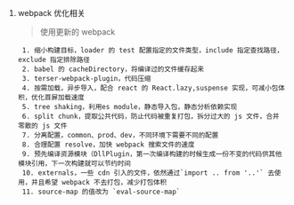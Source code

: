 1.  webpack 优化相关

    > 使用更新的 webpack

         1. 缩小构建目标，loader 的 test 配置指定的文件类型，include 指定查找路径，exclude 指定排除路径
         2. babel 的 cacheDirectory，将编译过的文件缓存起来
         3. terser-webpack-plugin，代码压缩
         4. 按需加载，异步导入，配合 react 的 React.lazy,suspense 实现，可减小包体积，优化首屏加载速度
         5. tree shaking，利用es module，静态导入包，静态分析依赖实现
         6. split chunk，提取公共代码，防止代码被重复打包，拆分过大的 js 文件，合并零散的 js 文件
         7. 分离配置，common、prod、dev，不同环境下需要不同的配置
         8. 合理配置 resolve，加快 webpack 搜索文件的速度
         9. 预先编译资源模块（DllPlugin，第一次编译构建的时候生成一份不变的代码供其他模块引用，下一次构建就可以节约时间
         10. externals，一些 cdn 引入的文件，依然通过`import .. from '..'` 去使用，并且希望 webpack 不去打包，减少打包体积
         11. source-map 的值改为 `eval-source-map`
